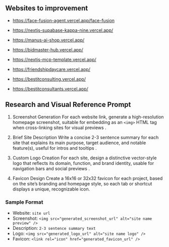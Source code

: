 ## Websites to improvement

- https://face-fusion-agent.vercel.app/face-fusion

- https://nextjs-supabase-kappa-nine.vercel.app/

- https://manus-ai-shop.vercel.app/

- https://bidmaster-hub.vercel.app/

- https://nextjs-mcp-template.vercel.app/

- https://friendshipdaycare.vercel.app/

- https://bestitconsulting.vercel.app/

- https://bestitconsultants.vercel.app/

## Research and Visual Reference Prompt

1. Screenshot Generation
For each website link, generate a high-resolution homepage screenshot, suitable for embedding as an `<img>` HTML tag when cross-linking sites for visual previews .

2. Brief Site Description
Write a concise 2-3 sentence summary for each site that explains its main purpose, target audience, and notable feature(s), useful for intros and tooltips .

3. Custom Logo Creation
For each site, design a distinctive vector-style logo that reflects its domain, function, and brand identity, usable for navigation bars and social previews .

4. Favicon Design
Create a 16x16 or 32x32 favicon for each project, based on the site’s branding and homepage style, so each tab or shortcut displays a unique, recognizable icon.

### Sample Format

- Website: `site url`
- Screenshot: `<img src="generated_screenshot_url" alt="site name preview" />`
- Description: `2-3 sentence summary text`
- Logo: `<img src="generated_logo_url" alt="site name logo" />`
- Favicon: `<link rel="icon" href="generated_favicon_url" />`
